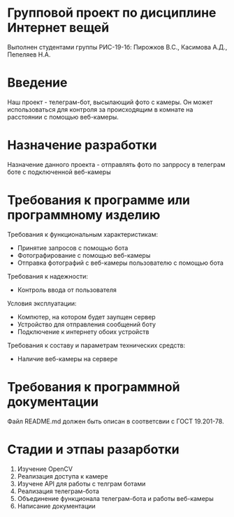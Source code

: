 # Групповой проект по дисциплине Интернет вещей
Выполнен студентами группы РИС-19-1б: Пирожков В.С., Касимова А.Д., Пепеляев Н.А.
# Введение
Наш проект - телеграм-бот, высылающий фото с камеры. Он может использоваться для контроля за происходящим в комнате на расстоянии с помощью веб-камеры.

# Назначение разработки
Назначение данного проекта - отправлять фото по запрросу в телеграм боте с подключенной веб-камеры

# Требования к программе или программному изделию
Требования к функциональным характеристикам:
- Принятие запросов с помощью бота
- Фотографирование с помощью веб-камеры
- Отправка фотографий с веб-камеры пользователю с помощью бота

Требования к надежности:
- Контроль ввода от пользователя

Условия эксплуатации:
- Компютер, на котором будет заупщен сервер
- Устройство для отправления сообщений боту
- Подключение к интернету обоих устройств 

Требования к составу и параметрам технических средств:
- Наличие веб-камеры на сервере

# Требования к программной документации
Файл README.md должен быть описан в соответсвии с ГОСТ 19.201-78.

# Стадии и этпаы разарботки
1. Изучение OpenCV
2. Реализация доступа к камере
3. Изучене API для работы с телграм ботами
4. Реализация телеграм-бота
5. Объединение функционала телеграм-бота и работы веб-камеры
6. Написание документации
